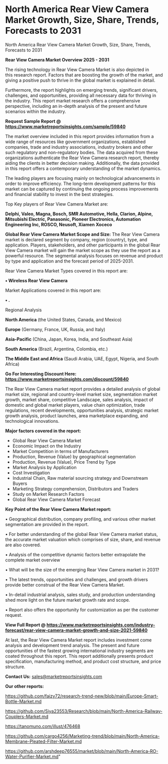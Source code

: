 # North America Rear View Camera Market Growth, Size, Share, Trends, Forecasts to 2031
North America Rear View Camera Market Growth, Size, Share, Trends, Forecasts to 2031

<Strong> Rear View Camera Market Overview 2025 - 2031</strong>

The rising technology in Rear View Camera Market is also depicted in this research report. Factors that are boosting the growth of the market, and giving a positive push to thrive in the global market is explained in detail.

Furthermore, the report highlights on emerging trends, significant drivers, challenges, and opportunities, providing all necessary data for thriving in the industry. This report market research offers a comprehensive perspective, including an in-depth analysis of the present and future scenarios within the industry.

<strong>Request Sample Report @ <a href=https://www.marketreportsinsights.com/sample/59840>https://www.marketreportsinsights.com/sample/59840</a></strong>

The market overview included in this report provides information from a wide range of resources like government organizations, established companies, trade and industry associations, industry brokers and other such regulatory and non-regulatory bodies. The data acquired from these organizations authenticate the Rear View Camera research report, thereby aiding the clients in better decision making. Additionally, the data provided in this report offers a contemporary understanding of the market dynamics.

The leading players are focusing mainly on technological advancements in order to improve efficiency. The long-term development patterns for this market can be captured by continuing the ongoing process improvements and financial stability to invest in the best strategies.

Top Key players of Rear View Camera Market are:

<strong>Delphi, Valeo, Magna, Bosch, SMR Automotive, Hella, Clarion, Alpine, Mitsubishi Electric, Panasonic, Pioneer Electronics, Automation Engineering Inc, ROSCO, Neusoft, Xiamen Xoceco</strong>

<strong><b>Global Rear View Camera Market Scope and Size:</b></strong>
The Rear View Camera market is declared segment by company, region (country), type, and application. Players, stakeholders, and other participants in the global Rear View Camera market will gain the market scope as they use the report as a powerful resource. The segmental analysis focuses on revenue and product by type and application and the forecast period of 2025-2031.

Rear View Camera Market Types covered in this report are:

<strong>• Wireless Rear View Camera</strong>

Market Applications covered in this report are:

<strong>• .</strong> 

Regional Analysis

<strong>North America</strong> (the United States, Canada, and Mexico)

<strong>Europe</strong> (Germany, France, UK, Russia, and Italy)

<strong>Asia-Pacific</strong> (China, Japan, Korea, India, and Southeast Asia)

<strong>South America</strong> (Brazil, Argentina, Colombia, etc.)

<strong>The Middle East and Africa</strong> (Saudi Arabia, UAE, Egypt, Nigeria, and South Africa)

<strong>Go For Interesting Discount Here: <a href=https://www.marketreportsinsights.com/discount/59840>https://www.marketreportsinsights.com/discount/59840</a></strong>

The Rear View Camera market report provides a detailed analysis of global market size, regional and country-level market size, segmentation market growth, market share, competitive Landscape, sales analysis, impact of domestic and global market players, value chain optimization, trade regulations, recent developments, opportunities analysis, strategic market growth analysis, product launches, area marketplace expanding, and technological innovations.

<strong><b>Major factors covered in the report:</b></strong>
<ul>
  <li>Global Rear View Camera Market </li>
  <li>Economic Impact on the Industry</li>
  <li>Market Competition in terms of Manufacturers</li>
  <li>Production, Revenue (Value) by geographical segmentation</li>
  <li>Production, Revenue (Value), Price Trend by Type</li>
  <li>Market Analysis by Application</li>
  <li>Cost Investigation</li>
  <li>Industrial Chain, Raw material sourcing strategy and Downstream Buyers</li>
  <li>Marketing Strategy comprehension, Distributors and Traders</li>
  <li>Study on Market Research Factors</li>
  <li>Global Rear View Camera Market Forecast</li>
</ul>

<strong><b>Key Point of the Rear View Camera Market report:</b></strong>

• Geographical distribution, company profiling, and various other market segmentation are provided in the report.

• For better understanding of the global Rear View Camera market status, the accurate market valuation which comprises of size, share, and revenue are also covered.

• Analysis of the competitive dynamic factors better extrapolate the complete market overview

• What will be the size of the emerging Rear View Camera market in 2031?

• The latest trends, opportunities and challenges, and growth drivers provide better construal of the Rear View Camera Market.

• In-detail industrial analysis, sales study, and production understanding shed more light on the future market growth rate and scope.

• Report also offers the opportunity for customization as per the customer request.

<strong><b>View Full Report @ <a href=https://www.marketreportsinsights.com/industry-forecast/rear-view-camera-market-growth-and-size-2021-59840>https://www.marketreportsinsights.com/industry-forecast/rear-view-camera-market-growth-and-size-2021-59840</a></b></strong>


At last, the Rear View Camera Market report includes investment come analysis and development trend analysis. The present and future opportunities of the fastest growing international industry segments are coated throughout this report. This report additionally presents product specification, manufacturing method, and product cost structure, and price structure.

<strong>Contact Us:</strong>
sales@marketreportsinsights.com

<strong>Our other reports:</strong>

<a href=https://github.com/faizy72/research-trend-new/blob/main/Europe-Smart-Bottle-Market.md>https://github.com/faizy72/research-trend-new/blob/main/Europe-Smart-Bottle-Market.md</a>

<a href=https://github.com/Siya23553/Research/blob/main/North-America-Railway-Couplers-Market.md>https://github.com/Siya23553/Research/blob/main/North-America-Railway-Couplers-Market.md</a>

<a href=https://tanomuno.com/illust/476468>https://tanomuno.com/illust/476468</a>

<a href=https://github.com/cargo4256/Marketing-trend/blob/main/North-America-Membrane-Pleated-Filter-Market.md>https://github.com/cargo4256/Marketing-trend/blob/main/North-America-Membrane-Pleated-Filter-Market.md</a>

<a href=https://github.com/arshdeep76555/market/blob/main/North-America-RO-Water-Purifier-Market.md>https://github.com/arshdeep76555/market/blob/main/North-America-RO-Water-Purifier-Market.md</a>"
